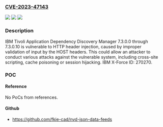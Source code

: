 ### [CVE-2023-47143](https://cve.mitre.org/cgi-bin/cvename.cgi?name=CVE-2023-47143)
![](https://img.shields.io/static/v1?label=Product&message=Tivoli%20Application%20Dependency%20Discovery%20Manager&color=blue)
![](https://img.shields.io/static/v1?label=Version&message=7.3.0.0%3C%3D%207.3.0.10%20&color=brighgreen)
![](https://img.shields.io/static/v1?label=Vulnerability&message=CWE-644%20Improper%20Neutralization%20of%20HTTP%20Headers%20for%20Scripting%20Syntax&color=brighgreen)

### Description

IBM Tivoli Application Dependency Discovery Manager 7.3.0.0 through 7.3.0.10 is vulnerable to HTTP header injection, caused by improper validation of input by the HOST headers.  This could allow an attacker to conduct various attacks against the vulnerable system, including cross-site scripting, cache poisoning or session hijacking.  IBM X-Force ID:  270270.

### POC

#### Reference
No PoCs from references.

#### Github
- https://github.com/fkie-cad/nvd-json-data-feeds

